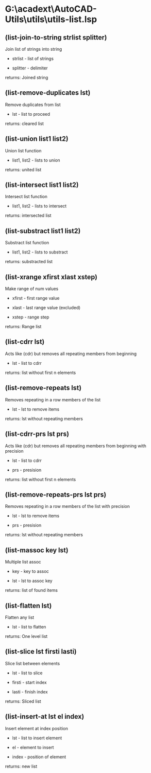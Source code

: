 # G:\acadext\AutoCAD-Utils\utils\utils-list.lsp

## (list-join-to-string strlist splitter)

Join list of strings into string

- strlist - list of strings

- splitter - delimiter

returns: Joined string

## (list-remove-duplicates lst)

Remove duplicates from list

- lst - list to proceed

returns: cleared list

## (list-union list1 list2)

Union list function

- list1, list2 - lists to union

returns: united list

## (list-intersect list1 list2)

Intersect list function

- list1, list2 - lists to intersect

returns: intersected list

## (list-substract list1 list2)

Substract list function

- list1, list2 - lists to substract

returns: substracted list

## (list-xrange xfirst xlast xstep)

Make range of num values

- xfirst - first range value

- xlast - last range value (excluded)

- xstep - range step

returns: Range list

## (list-cdrr lst)

Acts like (cdr) but removes all repeating members from beginning

- lst - list to cdrr

returns: list without first n elements

## (list-remove-repeats lst)

Removes repeating in a row members of the list

- lst - lst to remove items

returns: lst without repeating members

## (list-cdrr-prs lst prs)

Acts like (cdr) but removes all repeating members from beginning with precision

- lst - list to cdrr

- prs - presision

returns: list without first n elements

## (list-remove-repeats-prs lst prs)

Removes repeating in a row members of the list with precision

- lst - lst to remove items

- prs - presision

returns: lst without repeating members

## (list-massoc key lst)

Multiple list assoc

- key - key to assoc

- lst - lst to assoc key

returns: list of found items

## (list-flatten lst)

Flatten any list

- lst - list to flatten

returns: One level list

## (list-slice lst firsti lasti)

Slice list between elements

- lst - list to slice

- firsti - start index

- lasti - finish index

returns: Sliced list

## (list-insert-at lst el index)

Insert element at index position

- lst - list to insert element

- el - element to insert

- index - position of element

returns: new list
